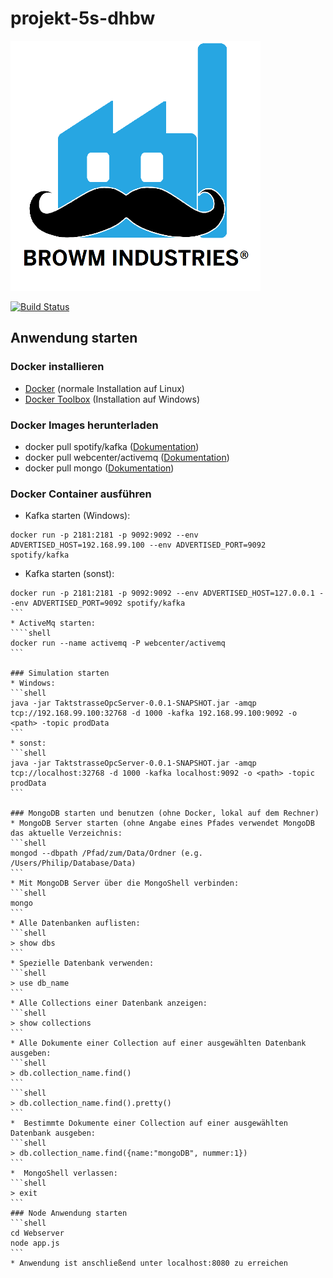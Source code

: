 # projekt-5s-dhbw

<img src="./docu/browm_logo.png" width="400" height="400" />

[![Build Status](https://travis-ci.org/4lexBaum/projekt-5s-dhbw.svg?branch=master)](https://travis-ci.org/4lexBaum/projekt-5s-dhbw)

## Anwendung starten

### Docker installieren
* [Docker](https://docs.docker.com/engine/installation/) (normale Installation auf Linux)
* [Docker Toolbox](https://www.docker.com/products/docker-toolbox) (Installation auf Windows)

### Docker Images herunterladen
* docker pull spotify/kafka ([Dokumentation](https://hub.docker.com/r/spotify/kafka/))
* docker pull webcenter/activemq ([Dokumentation](https://hub.docker.com/r/webcenter/activemq/))
* docker pull mongo ([Dokumentation](https://hub.docker.com/_/mongo/))

### Docker Container ausführen
* Kafka starten (Windows): 
```shell
docker run -p 2181:2181 -p 9092:9092 --env ADVERTISED_HOST=192.168.99.100 --env ADVERTISED_PORT=9092 spotify/kafka
```
* Kafka starten (sonst): 
````shell
docker run -p 2181:2181 -p 9092:9092 --env ADVERTISED_HOST=127.0.0.1 --env ADVERTISED_PORT=9092 spotify/kafka
```
* ActiveMq starten: 
````shell
docker run --name activemq -P webcenter/activemq
```

### Simulation starten
* Windows: 
```shell
java -jar TaktstrasseOpcServer-0.0.1-SNAPSHOT.jar -amqp tcp://192.168.99.100:32768 -d 1000 -kafka 192.168.99.100:9092 -o <path> -topic prodData
```
* sonst:   
```shell
java -jar TaktstrasseOpcServer-0.0.1-SNAPSHOT.jar -amqp tcp://localhost:32768 -d 1000 -kafka localhost:9092 -o <path> -topic prodData
```

### MongoDB starten und benutzen (ohne Docker, lokal auf dem Rechner)
* MongoDB Server starten (ohne Angabe eines Pfades verwendet MongoDB das aktuelle Verzeichnis:
```shell
mongod --dbpath /Pfad/zum/Data/Ordner (e.g. /Users/Philip/Database/Data)
```
* Mit MongoDB Server über die MongoShell verbinden:
```shell
mongo
```
* Alle Datenbanken auflisten: 
```shell
> show dbs
```
* Spezielle Datenbank verwenden: 
```shell
> use db_name
```
* Alle Collections einer Datenbank anzeigen: 
```shell
> show collections
```
* Alle Dokumente einer Collection auf einer ausgewählten Datenbank ausgeben: 
```shell
> db.collection_name.find()
```
```shell
> db.collection_name.find().pretty()
```
*  Bestimmte Dokumente einer Collection auf einer ausgewählten Datenbank ausgeben: 
```shell
> db.collection_name.find({name:"mongoDB", nummer:1})
```
*  MongoShell verlassen: 
```shell
> exit
```
### Node Anwendung starten
```shell
cd Webserver
node app.js
```
* Anwendung ist anschließend unter localhost:8080 zu erreichen
